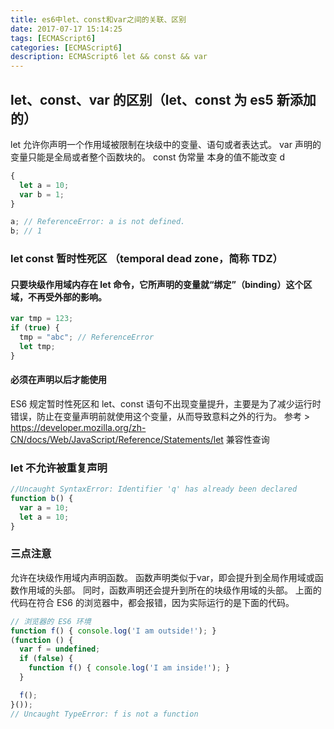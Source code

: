 ```yaml
---
title: es6中let、const和var之间的关联、区别
date: 2017-07-17 15:14:25
tags: [ECMAScript6]
categories: [ECMAScript6]
description: ECMAScript6 let && const && var
---
```


## let、const、var 的区别（let、const 为 es5 新添加的）

let 允许你声明一个作用域被限制在块级中的变量、语句或者表达式。
var 声明的变量只能是全局或者整个函数块的。
const 伪常量 本身的值不能改变 d

```javascript
{
  let a = 10;
  var b = 1;
}

a; // ReferenceError: a is not defined.
b; // 1
```

<!--more-->

### let const 暂时性死区 （temporal dead zone，简称 TDZ）

#### 只要块级作用域内存在 let 命令，它所声明的变量就“绑定”（binding）这个区域，不再受外部的影响。

```javascript
var tmp = 123;
if (true) {
  tmp = "abc"; // ReferenceError
  let tmp;
}
```

#### 必须在声明以后才能使用

ES6 规定暂时性死区和 let、const 语句不出现变量提升，主要是为了减少运行时错误，防止在变量声明前就使用这个变量，从而导致意料之外的行为。
参考 > <https://developer.mozilla.org/zh-CN/docs/Web/JavaScript/Reference/Statements/let> 兼容性查询

### let 不允许被重复声明

```javascript
//Uncaught SyntaxError: Identifier 'q' has already been declared
function b() {
  var a = 10;
  let a = 10;
}
```

### 三点注意

允许在块级作用域内声明函数。
函数声明类似于var，即会提升到全局作用域或函数作用域的头部。
同时，函数声明还会提升到所在的块级作用域的头部。
上面的代码在符合 ES6 的浏览器中，都会报错，因为实际运行的是下面的代码。

```javascript
// 浏览器的 ES6 环境
function f() { console.log('I am outside!'); }
(function () {
  var f = undefined;
  if (false) {
    function f() { console.log('I am inside!'); }
  }

  f();
}());
// Uncaught TypeError: f is not a function
```
